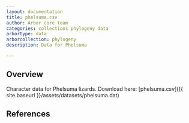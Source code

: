 ```yaml
---
layout: documentation
title: phelsuma.csv
author: Arbor core team
categories: collections phylogeny data
arbortype: data
arborcollection: phylogeny
description: Data for Phelsuma

---
```


## Overview

Character data for Phelsuma lizards. Download here: [phelsuma.csv]({{ site.baseurl }}/assets/datasets/phelsuma.dat)

## References

